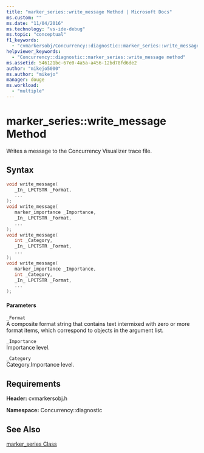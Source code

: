 ```yaml
---
title: "marker_series::write_message Method | Microsoft Docs"
ms.custom: ""
ms.date: "11/04/2016"
ms.technology: "vs-ide-debug"
ms.topic: "conceptual"
f1_keywords: 
  - "cvmarkersobj/Concurrency::diagnostic::marker_series::write_message"
helpviewer_keywords: 
  - "Concurrency::diagnostic::marker_series::write_message method"
ms.assetid: 546121bc-67e0-4a5a-a456-12bd78fd6de2
author: "mikejo5000"
ms.author: "mikejo"
manager: douge
ms.workload: 
  - "multiple"
---
```

# marker_series::write_message Method
Writes a message to the Concurrency Visualizer trace file.  
  
## Syntax  
  
```cpp  
void write_message(  
   _In_ LPCTSTR _Format,  
   ...  
);  
void write_message(  
   marker_importance _Importance,  
   _In_ LPCTSTR _Format,  
   ...  
);  
void write_message(  
   int _Category,  
   _In_ LPCTSTR _Format,  
   ...  
);  
void write_message(  
   marker_importance _Importance,  
   int _Category,  
   _In_ LPCTSTR _Format,  
   ...  
);  
```  
  
#### Parameters  
 `_Format`  
 A composite format string that contains text intermixed with zero or more format items, which correspond to objects in the argument list.  
  
 `_Importance`  
 Importance level.  
  
 `_Category`  
 Category.Importance level.  
  
## Requirements  
 **Header:** cvmarkersobj.h  
  
 **Namespace:** Concurrency::diagnostic  
  
## See Also  
 [marker_series Class](../profiling/marker-series-class.md)